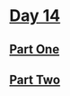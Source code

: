 # [Day 14](https://adventofcode.com/2023/day/14)

## [Part One](https://adventofcode.com/2023/day/14#part1)

## [Part Two](https://adventofcode.com/2023/day/14#part2)
